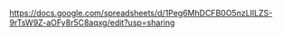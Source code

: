 https://docs.google.com/spreadsheets/d/1Peg6MhDCFB0O5nzLIlLZS-9rTsW9Z-aOFy8r5C8aqxg/edit?usp=sharing